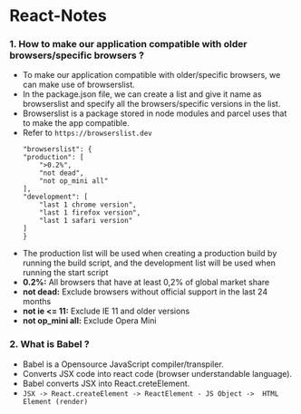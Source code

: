 # React-Notes

### 1. How to make our application compatible with older browsers/specific browsers ?
 - To make our application compatible with older/specific browsers, we can make use of  browserslist. 
 - In the package.json file, we can create a list and give it name as browserslist  and specify all the browsers/specific  versions in the list. 
 - Browserslist is a package stored in node modules and parcel uses that to make the app compatible. 
 - Refer to  `https://browserslist.dev`
    ```
    "browserslist": {
    "production": [
        ">0.2%",
        "not dead",
        "not op_mini all"
    ],
    "development": [
        "last 1 chrome version",
        "last 1 firefox version",
        "last 1 safari version"
    ]
    }
    ```
 - The production list will be used when creating a production build by running the build script, and the development list will be used when running the start script
 - **0.2%:** All browsers that have at least 0,2% of global market share
 - **not dead:** Exclude browsers without official support in the last 24 months
 - **not ie <= 11:** Exclude IE 11 and older versions
 - **not op_mini all:** Exclude Opera Mini

### 2. What is Babel ?
- Babel is a Opensource JavaScript compiler/transpiler.
- Converts JSX code into react code (browser understandable language).
- Babel converts JSX into React.creteElement.
- ` JSX -> React.createElement -> ReactElement - JS Object -> 
 HTML Element (render) `